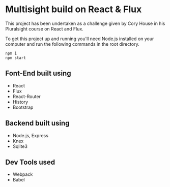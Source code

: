 # Multisight build on React & Flux

This project has been undertaken as a challenge given by Cory House in his Pluralsight
course on React and Flux.

To get this project up and running you'll need Node.js installed on your computer and run
the following commands in the root directory.

```
npm i
npm start
```

## Font-End built using

* React
* Flux
* React-Router
* History
* Bootstrap

## Backend built using

* Node.js, Express
* Knex
* Sqlite3

## Dev Tools used

* Webpack
* Babel